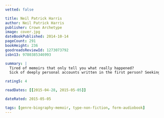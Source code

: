 ```yaml
---
vetted: false

title: Neil Patrick Harris
author: Neil Patrick Harris
publisher: Crown Archetype
image: cover.jpg
dateBookPublished: 2014-10-14
pageCount: 291
bookHeight: 236
goodreadsReviewId: 1273073792
isbn13: 9780385346993

summary: |
  Tired of memoirs that only tell you what really happened?
  Sick of deeply personal accounts written in the first person? Seeking an exciting, interactive read that puts the “u” back in “aUtobiography”? Then look no further than Neil Patrick Harris: Choose Your Own Autobiography! In this revolutionary, Joycean experiment in light celebrity narrative, actor/personality/carbon-based life-form Neil Patrick Harris lets you, the reader, live his life. You will be born in New Mexico. You will get your big break at an acting camp. You will get into a bizarre confrontation outside a nightclub with actor Scott Caan. Even better, at each critical juncture of your life, you will choose how to proceed. You will decide whether to try out for Doogie Howser, M.D. You will decide whether to spend years struggling with your sexuality. You will decide what kind of caviar you want to eat on board Elton John’s yacht. Choose correctly and you’ll find fame, fortune, and true love. Choose incorrectly and you’ll find misery, heartbreak, and a hideous death by piranhas. All this, plus magic tricks, cocktail recipes, embarrassing pictures from your time as a child actor, and even a closing song. Yes, if you buy one book this year, congratulations on being above the American average, but make that book Neil Patrick Harris: Choose Your Own Autobiography!

rating5: 4

readDates: [[2015-04-28, 2015-05-05]]

dateRated: 2015-05-05

tags: [genre-biography-memoir, type-non-fiction, form-audiobook]
---
```

